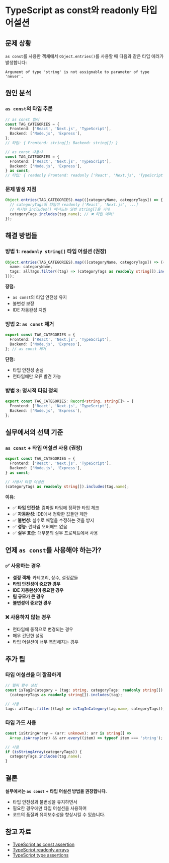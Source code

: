 # TypeScript as const와 readonly 타입 어설션

## 문제 상황

`as const`를 사용한 객체에서 `Object.entries()`를 사용할 때 다음과 같은 타입 에러가 발생합니다:

```
Argument of type 'string' is not assignable to parameter of type 'never'.
```

## 원인 분석

### `as const`의 타입 추론

```typescript
// as const 없이
const TAG_CATEGORIES = {
  Frontend: ['React', 'Next.js', 'TypeScript'],
  Backend: ['Node.js', 'Express'],
};
// 타입: { Frontend: string[]; Backend: string[]; }

// as const 사용시
const TAG_CATEGORIES = {
  Frontend: ['React', 'Next.js', 'TypeScript'],
  Backend: ['Node.js', 'Express'],
} as const;
// 타입: { readonly Frontend: readonly ['React', 'Next.js', 'TypeScript']; readonly Backend: readonly ['Node.js', 'Express']; }
```

### 문제 발생 지점

```typescript
Object.entries(TAG_CATEGORIES).map(([categoryName, categoryTags]) => {
  // categoryTags의 타입이 readonly ['React', 'Next.js', ...]
  // 하지만 includes() 메서드는 일반 string[]을 기대
  categoryTags.includes(tag.name); // ❌ 타입 에러!
});
```

## 해결 방법들

### 방법 1: `readonly string[]` 타입 어설션 (권장)

```typescript
Object.entries(TAG_CATEGORIES).map(([categoryName, categoryTags]) => ({
  name: categoryName,
  tags: allTags.filter((tag) => (categoryTags as readonly string[]).includes(tag.name)),
}));
```

**장점:**

- `as const`의 타입 안전성 유지
- 불변성 보장
- IDE 자동완성 지원

### 방법 2: `as const` 제거

```typescript
export const TAG_CATEGORIES = {
  Frontend: ['React', 'Next.js', 'TypeScript'],
  Backend: ['Node.js', 'Express'],
}; // as const 제거
```

**단점:**

- 타입 안전성 손실
- 런타임에만 오류 발견 가능

### 방법 3: 명시적 타입 정의

```typescript
export const TAG_CATEGORIES: Record<string, string[]> = {
  Frontend: ['React', 'Next.js', 'TypeScript'],
  Backend: ['Node.js', 'Express'],
};
```

## 실무에서의 선택 기준

### `as const` + 타입 어설션 사용 (권장)

```typescript
export const TAG_CATEGORIES = {
  Frontend: ['React', 'Next.js', 'TypeScript'],
  Backend: ['Node.js', 'Express'],
} as const;

// 사용시 타입 어설션
(categoryTags as readonly string[]).includes(tag.name);
```

**이유:**

- ✅ **타입 안전성**: 컴파일 타임에 정확한 타입 체크
- ✅ **자동완성**: IDE에서 정확한 값들만 제안
- ✅ **불변성**: 실수로 배열을 수정하는 것을 방지
- ✅ **성능**: 런타임 오버헤드 없음
- ✅ **실무 표준**: 대부분의 실무 프로젝트에서 사용

## 언제 `as const`를 사용해야 하는가?

### ✅ 사용하는 경우

- **설정 객체**: 카테고리, 상수, 설정값들
- **타입 안전성이 중요한 경우**
- **IDE 자동완성이 중요한 경우**
- **팀 규모가 큰 경우**
- **불변성이 중요한 경우**

### ❌ 사용하지 않는 경우

- 런타임에 동적으로 변경되는 경우
- 매우 간단한 설정
- 타입 어설션이 너무 복잡해지는 경우

## 추가 팁

### 타입 어설션을 더 깔끔하게

```typescript
// 헬퍼 함수 생성
const isTagInCategory = (tag: string, categoryTags: readonly string[]) =>
  (categoryTags as readonly string[]).includes(tag);

// 사용
tags: allTags.filter((tag) => isTagInCategory(tag.name, categoryTags));
```

### 타입 가드 사용

```typescript
const isStringArray = (arr: unknown): arr is string[] =>
  Array.isArray(arr) && arr.every((item) => typeof item === 'string');

// 사용
if (isStringArray(categoryTags)) {
  categoryTags.includes(tag.name);
}
```

## 결론

**실무에서는 `as const` + 타입 어설션 방법을 권장합니다.**

- 타입 안전성과 불변성을 유지하면서
- 필요한 경우에만 타입 어설션을 사용하여
- 코드의 품질과 유지보수성을 향상시킬 수 있습니다.

## 참고 자료

- [TypeScript as const assertion](https://www.typescriptlang.org/docs/handbook/release-notes/typescript-3-4.html#const-assertions)
- [TypeScript readonly arrays](https://www.typescriptlang.org/docs/handbook/2/objects.html#readonly-properties)
- [TypeScript type assertions](https://www.typescriptlang.org/docs/handbook/2/everyday-types.html#type-assertions)

